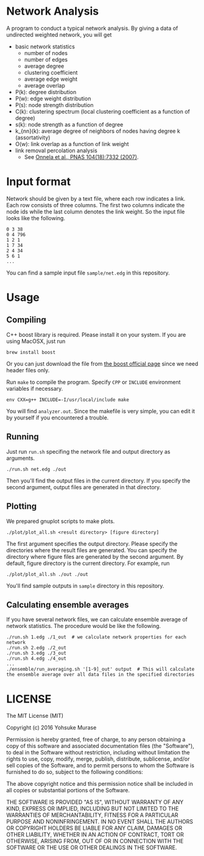 # Network Analysis

A program to conduct a typical network analysis.
By giving a data of undirected weighted network, you will get

- basic network statistics
    - number of nodes
    - number of edges
    - average degree
    - clustering coefficient
    - average edge weight
    - average overlap
- P(k): degree distribution
- P(w): edge weight distribution
- P(s): node strength distribution
- C(k): clustering spectrum (local clustering coefficient as a function of degree)
- s(k): node strength as a function of degree
- k_{nn}(k): average degree of neighbors of nodes having degree k (assortativity)
- O(w): link overlap as a function of link weight
- link removal percolation analysis
    - See [Onnela et al., PNAS 104(18):7332 (2007)](http://www.pnas.org/content/104/18/7332).

# Input format

Network should be given by a text file, where each row indicates a link.
Each row consists of three columns. The first two columns indicate the node ids while the last column denotes the link weight.
So the input file looks like the following.

```
0 3 38
0 4 796
1 2 1
1 7 34
2 4 34
5 6 1
...
```

You can find a sample input file `sample/net.edg` in this repository.

# Usage

## Compiling

C++ boost library is required. Please install it on your system.
If you are using MacOSX, just run

```
brew install boost
```

Or you can just download the file from [the boost official page](http://www.boost.org/) since we need header files only.

Run `make` to compile the program. Specify `CPP` or `INCLUDE` environment variables if necessary.

```
env CXX=g++ INCLUDE=-I/usr/local/include make
```

You will find `analyzer.out`.
Since the makefile is very simple, you can edit it by yourself if you encountered a trouble.

## Running

Just run `run.sh` specifing the network file and output directory as arguments.

```
./run.sh net.edg ./out
```

Then you'll find the output files in the current directory.
If you specify the second argument, output files are generated in that directory.

## Plotting

We prepared gnuplot scripts to make plots.

```
./plot/plot_all.sh <result directory> [figure directory]
```

The first argument specifies the output directory. Please specify the directories where the result files are generated.
You can specify the directory where figure files are generated by the second argument. By default, figure directory is the current directory.
For example, run

```
./plot/plot_all.sh ./out ./out
```

You'll find sample outputs in `sample` directory in this repository.

## Calculating ensemble averages

If you have several network files, we can calculate ensemble average of network statistics.
The procedure would be like the following.

```
./run.sh 1.edg ./1_out  # we calculate network properties for each network
./run.sh 2.edg ./2_out
./run.sh 3.edg ./3_out
./run.sh 4.edg ./4_out
...
./ensemble/run_averaging.sh '[1-9]_out' output  # This will calculate the ensemble average over all data files in the specified directories 
```

# LICENSE

The MIT License (MIT)

Copyright (c) 2016 Yohsuke Murase

Permission is hereby granted, free of charge, to any person obtaining a copy
of this software and associated documentation files (the "Software"), to deal
in the Software without restriction, including without limitation the rights
to use, copy, modify, merge, publish, distribute, sublicense, and/or sell
copies of the Software, and to permit persons to whom the Software is
furnished to do so, subject to the following conditions:

The above copyright notice and this permission notice shall be included in all
copies or substantial portions of the Software.

THE SOFTWARE IS PROVIDED "AS IS", WITHOUT WARRANTY OF ANY KIND, EXPRESS OR
IMPLIED, INCLUDING BUT NOT LIMITED TO THE WARRANTIES OF MERCHANTABILITY,
FITNESS FOR A PARTICULAR PURPOSE AND NONINFRINGEMENT. IN NO EVENT SHALL THE
AUTHORS OR COPYRIGHT HOLDERS BE LIABLE FOR ANY CLAIM, DAMAGES OR OTHER
LIABILITY, WHETHER IN AN ACTION OF CONTRACT, TORT OR OTHERWISE, ARISING FROM,
OUT OF OR IN CONNECTION WITH THE SOFTWARE OR THE USE OR OTHER DEALINGS IN THE
SOFTWARE.

